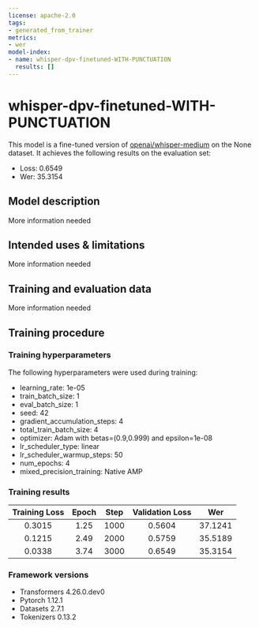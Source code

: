 ```yaml
---
license: apache-2.0
tags:
- generated_from_trainer
metrics:
- wer
model-index:
- name: whisper-dpv-finetuned-WITH-PUNCTUATION
  results: []
---
```


<!-- This model card has been generated automatically according to the information the Trainer had access to. You
should probably proofread and complete it, then remove this comment. -->

# whisper-dpv-finetuned-WITH-PUNCTUATION

This model is a fine-tuned version of [openai/whisper-medium](https://huggingface.co/openai/whisper-medium) on the None dataset.
It achieves the following results on the evaluation set:
- Loss: 0.6549
- Wer: 35.3154

## Model description

More information needed

## Intended uses & limitations

More information needed

## Training and evaluation data

More information needed

## Training procedure

### Training hyperparameters

The following hyperparameters were used during training:
- learning_rate: 1e-05
- train_batch_size: 1
- eval_batch_size: 1
- seed: 42
- gradient_accumulation_steps: 4
- total_train_batch_size: 4
- optimizer: Adam with betas=(0.9,0.999) and epsilon=1e-08
- lr_scheduler_type: linear
- lr_scheduler_warmup_steps: 50
- num_epochs: 4
- mixed_precision_training: Native AMP

### Training results

| Training Loss | Epoch | Step | Validation Loss | Wer     |
|:-------------:|:-----:|:----:|:---------------:|:-------:|
| 0.3015        | 1.25  | 1000 | 0.5604          | 37.1241 |
| 0.1215        | 2.49  | 2000 | 0.5759          | 35.5189 |
| 0.0338        | 3.74  | 3000 | 0.6549          | 35.3154 |


### Framework versions

- Transformers 4.26.0.dev0
- Pytorch 1.12.1
- Datasets 2.7.1
- Tokenizers 0.13.2
